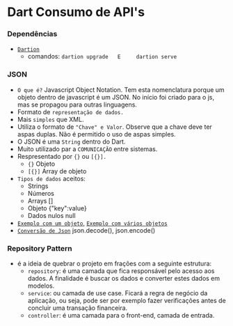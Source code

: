 # Dart Consumo de API's

### Dependências 
- [`Dartion`](https://pub.dev/packages/dartion)
  - comandos: `dartion upgrade   E     dartion serve`


### JSON
- `O que é?` Javascript Object Notation. Tem esta nomenclatura porque um objeto dentro de javascript é um JSON. No início foi criado para o js, mas se propagou para outras linguagens.
- Formato de `representação de dados.`
- Mais `simples` que XML.
- Utiliza o formato de `"Chave" e Valor`. Observe que a chave deve ter aspas duplas. Não é permitido o uso de aspas simples.
- O JSON é uma `String` dentro do Dart.
- Muito utilizado par a `COMUNICAÇÃO` entre sistemas.
- Respresentado por `{}` ou `[{}].`
  - `{}` Objeto
  - `[{}]` Array de objeto
- `Tipos de dados` aceitos:
  - Strings
  - Números
  - Arrays []
  - Objeto {"key":value}
  - Dados nulos null
- [`Exemplo com um objeto`](https://github.com/jcarloscody/dart_consumo_api/blob/master/lib/json/aluno.json), [`Exemplo com vários objetos`](https://github.com/jcarloscody/dart_consumo_api/blob/master/lib/json/alunos.json) 
- [`Conversão de Json`](https://github.com/jcarloscody/dart_consumo_api/blob/master/bin/main.json) json.decode(), json.encode()




### Repository Pattern 
- é a ideia de quebrar o projeto em frações com a seguinte estrutura:
  - `repository`: é uma camada que fica responsável pelo acesso aos dados. A finalidade é buscar os dados e converter estes dados em modelos.
  - `service`: ou camada de use case. Ficará a regra de negócio da aplicação, ou seja, pode ser por exemplo fazer verificações antes de concluir uma transação financeira. 
  - `controller`: é uma camada para o front-end, camada de entrada.
